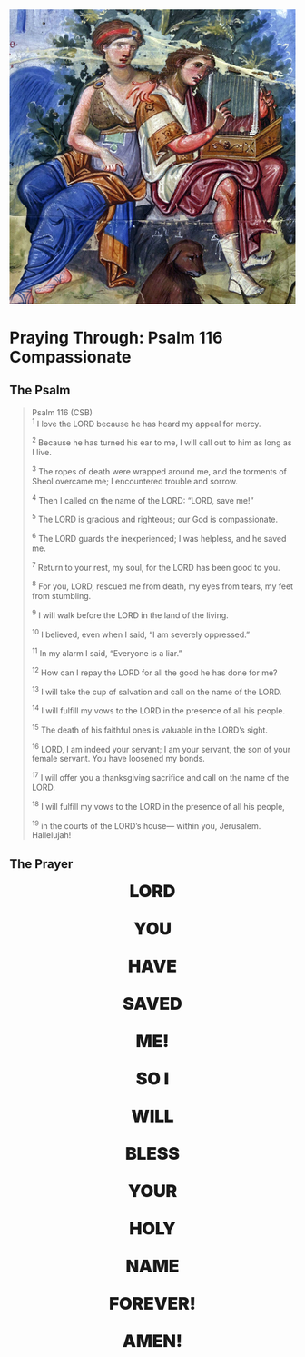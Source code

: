 <img class="intro-right" src="../images/art-paris-psalter.jpg">

<style>
  li {list-style-type: none;}
  p + ul {
    margin-top: -18px;
}
</style>

# Praying Through: Psalm 116 Compassionate

## The Psalm

>Psalm 116 (CSB)  
><sup>1</sup> I love the LORD because he has heard my appeal for mercy. 
>
><sup>2</sup> Because he has turned his ear to me, I will call out to him as long as I live. 
>
><sup>3</sup> The ropes of death were wrapped around me, and the torments of Sheol overcame me; I encountered trouble and sorrow. 
>
><sup>4</sup> Then I called on the name of the LORD: “LORD, save me!” 
>
><sup>5</sup> The LORD is gracious and righteous; our God is compassionate. 
>
><sup>6</sup> The LORD guards the inexperienced; I was helpless, and he saved me. 
>
><sup>7</sup> Return to your rest, my soul, for the LORD has been good to you. 
>
><sup>8</sup> For you, LORD, rescued me from death, my eyes from tears, my feet from stumbling. 
>
><sup>9</sup> I will walk before the LORD in the land of the living. 
>
><sup>10</sup> I believed, even when I said, “I am severely oppressed.” 
>
><sup>11</sup> In my alarm I said, “Everyone is a liar.” 
>
><sup>12</sup> How can I repay the LORD for all the good he has done for me? 
>
><sup>13</sup> I will take the cup of salvation and call on the name of the LORD. 
>
><sup>14</sup> I will fulfill my vows to the LORD in the presence of all his people. 
>
><sup>15</sup> The death of his faithful ones is valuable in the LORD’s sight. 
>
><sup>16</sup> LORD, I am indeed your servant; I am your servant, the son of your female servant. You have loosened my bonds. 
>
><sup>17</sup> I will offer you a thanksgiving sacrifice and call on the name of the LORD. 
>
><sup>18</sup> I will fulfill my vows to the LORD in the presence of all his people, 
>
><sup>19</sup> in the courts of the LORD’s house— within you, Jerusalem. Hallelujah!

## The Prayer

<div style="font-weight: 950; font-size: 30px; text-align: center;">
LORD

YOU

HAVE

SAVED

ME!

SO I

WILL

BLESS

YOUR

HOLY

NAME

FOREVER!

AMEN!
</div>

